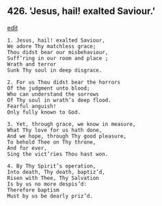 
## 426.  'Jesus, hail! exalted Saviour.'
[edit](https://docs.google.com/document/d/1Dv0MiSG9G3qmjL3EbqZmi6iALQDqiKsj/edit?mode=html)



    1. Jesus, hail! exalted Saviour,
    We adore Thy matchless grace;
    Thou didst bear our misbehaviour, 
    Suff’ring in our room and place ;
    Wrath and terror 
    Sunk Thy soul in deep disgrace.

    2. For us Thou didst bear the horrors
    Of the judgment unto blood;
    Who can understand the sorrows 
    Of Thy soul in wrath’s deep flood.
    Fearful anguish!
    Only fully known to God.

    3. Yet, through grace, we know in measure,
    What Thy love for us hath done,
    And we hope, through Thy good pleasure, 
    To behold Thee on Thy throne,
    And for ever,
    Sing the vict’ries Thou hast won.

    4. By Thy Spirit’s operation,
    Into death, Thy death, baptiz’d,
    Risen with Thee, Thy Salvation 
    Is by us no more despis’d:
    Therefore baptism 
    Must by us be dearly priz’d.
